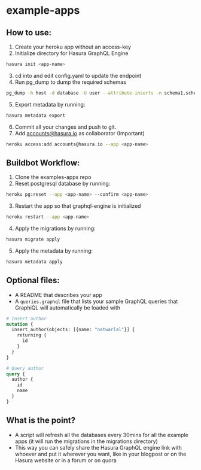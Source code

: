 # example-apps

## How to use:

1. Create your heroku app without an access-key
2. Initialize directory for Hasura GraphQL Engine
  ```bash
  hasura init <app-name>
  ```
3. cd into <app-name> and edit config.yaml to update the endpoint
4. Run pg_dump to dump the required schemas
  ```bash
  pg_dump -h host -d database -U user --attribute-inserts -n schema1,schema2 > migrations/1.up.sql
  ```
5. Export metadata by running:
  ```bash
  hasura metadata export
  ```
6. Commit all your changes and push to git.
7. Add accounts@hasura.io as collaborator (Important)
  ```bash
  heroku access:add accounts@hasura.io --app <app-name>
  ```

## Buildbot Workflow:

1. Clone the examples-apps repo
2. Reset postgresql database by running:
  ```bash
  heroku pg:reset --app <app-name> --confirm <app-name>
  ```
3. Restart the app so that graphql-engine is initialized
  ```bash
  heroku restart --app <app-name>
  ```
4. Apply the migrations by running:
  ```bash
  hasura migrate apply
  ```
5. Apply the metadata by running:
  ```bash
  hasura metadata apply
  ```

## Optional files:
  - A README that describes your app
  - A `queries.graphql` file that lists your sample GraphQL queries that GraphiQL will automatically be loaded with
  ```graphql
  # Insert author
  mutation {
    insert_author(objects: [{name: "natwarlal"}] {
      returning {
        id
      }
    }
  }

  # Query author
  query {
    author {
      id
      name
    }
  }
  ```

## What is the point?
- A script will refresh all the databases every 30mins for all the example apps (it will run the migrations in the migrations directory)
- This way you can safely share the Hasura GraphQL engine link with whoever and put it wherever you want, like in your blogpost or on the Hasura website or in a forum or on quora
